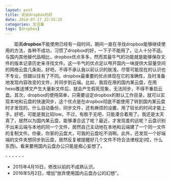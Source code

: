 ```yaml
---
layout: post
title: 说说dropbox的好
date: 2014-07-17 22:55:25
categories: 生活篇
tags: [dropbox]
---
```

　　距离**dropbox**不能使用已经有一段时间，期间一直在寻找dropbox能够继续使用的方法，各种不成功，习惯了dropbox的好，一下子不能用了，让人十分不适。与国内其他替代品相比，dropbox优点多多，然而其最牛气的功能就是能够保存文件的版本记录历史来寻找文件。这一牛气的优点足以甩开国内一味提供大容量空间的网络云盘几条街。好吧，不得不承认我以前认识的肤浅，尽管可能现在的认识也不专业，但跟以往有了不同。dropbox最重要的优点体现在它的准确性，及时准备地发现内容改变的文件，并同步到云端。比如，我现在用的国内某云盘，在用hexo推送博文产生大量新文件后，就会产生假死现象，无法同步，不得不重启云盘。其次，dropbox的使用简单，只需要设定dropbox的默认工作目录，就可以实现本地和云盘的快速同步，这个优点是在dropbox彻底不能使用了转到国内某云盘时才发现的。什么自动备份，同步文件，还有麻烦的设置，用了较长的时间才能上手。好吧，可能是我比较low。不过，有胜于无吧，只能凑合着用了。我还是太天真了，居然以为国内某云盘，能够凑合这了呢？最近，才发现差的远呢？云盘识别不出来云端与本地的同一个文件，居然自己主动地在本地和云端建了一个同一文件的复制文件。你豪，你家的云盘大，可我的云盘吃不消啊。此外，还发现一个好端端的文件夹想同步到云盘，居然反复被提醒好几个文件不符合法律规定(哎，什么东西)。看来要用国内云盘办公只能是痴心妄想了。

\- - - - - -

* 2015年4月10日，修改以前的不成熟认识。
* 2016年5月2日，增加“放弃使用国内云盘办公的幻想”。
